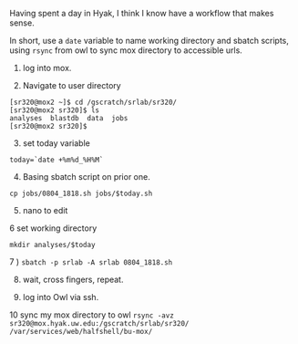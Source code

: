 Having spent a day in Hyak, I think I know have a workflow that makes sense. 

In short, use a `date` variable to name working directory and sbatch scripts, using `rsync` from owl to sync mox directory to accessible urls. 

1) log into mox. 

2) Navigate to user directory
```
[sr320@mox2 ~]$ cd /gscratch/srlab/sr320/
[sr320@mox2 sr320]$ ls
analyses  blastdb  data  jobs
[sr320@mox2 sr320]$
```
3) set today variable
```
today=`date +%m%d_%H%M`
```

4) Basing sbatch script on prior one. 
```
cp jobs/0804_1818.sh jobs/$today.sh
```

5) nano to edit 

6 set working directory
```
mkdir analyses/$today
```

7 ) `sbatch -p srlab -A srlab 0804_1818.sh`

8) wait, cross fingers, repeat.
 
9) log into Owl via ssh.

10 sync my mox directory to owl
`rsync -avz sr320@mox.hyak.uw.edu:/gscratch/srlab/sr320/ /var/services/web/halfshell/bu-mox/`
